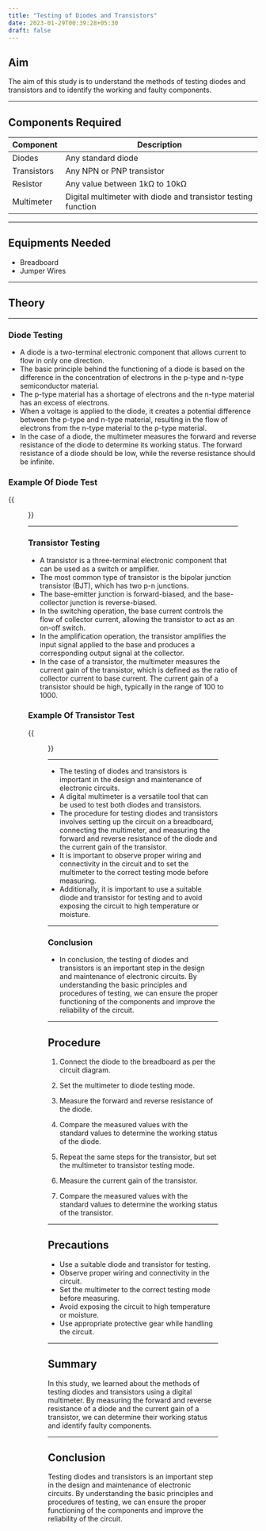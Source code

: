 ```yaml
---
title: "Testing of Diodes and Transistors"
date: 2023-01-29T00:39:28+05:30
draft: false
---
```

## Aim
The aim of this study is to understand the methods of testing diodes and transistors and to identify the working and faulty components.

---
## Components Required
| Component | Description |
|-----------|-------------|
| Diodes | Any standard diode |
| Transistors | Any NPN or PNP transistor |
| Resistor | Any value between 1kΩ to 10kΩ |
| Multimeter | Digital multimeter with diode and transistor testing function |

---
## Equipments Needed
 - Breadboard
 - Jumper Wires
 ---
## Theory
---
 ### Diode Testing
 - A diode is a two-terminal electronic component that allows current to flow in only one direction. 
 - The basic principle behind the functioning of a diode is based on the difference in the concentration of electrons in the p-type and n-type semiconductor material. 
 - The p-type material has a shortage of electrons and the n-type material has an excess of electrons. 
 - When a voltage is applied to the diode, it creates a potential difference between the p-type and n-type material, resulting in the flow of electrons from the n-type material to the p-type material.
 - In the case of a diode, the multimeter measures the forward and reverse resistance of the diode to determine its working status. The forward resistance of a diode should be low, while the reverse resistance should be infinite.

 ### Example Of Diode Test
  {{<figure src="/img/ref-dt.jpg" class="center" height="400px" width="1600px">}}

---
 ### Transistor Testing
 - A transistor is a three-terminal electronic component that can be used as a switch or amplifier. 
 - The most common type of transistor is the bipolar junction transistor (BJT), which has two p-n junctions. 
 - The base-emitter junction is forward-biased, and the base-collector junction is reverse-biased. 
 - In the switching operation, the base current controls the flow of collector current, allowing the transistor to act as an on-off switch. 
 - In the amplification operation, the transistor amplifies the input signal applied to the base and produces a corresponding output signal at the collector.
 - In the case of a transistor, the multimeter measures the current gain of the transistor, which is defined as the ratio of collector current to base current. The current gain of a transistor should be high, typically in the range of 100 to 1000.

 ### Example Of Transistor Test
  {{<figure src="/img/ref-tt.jpg" class="center" height="400px" width="1600px">}}

---

- The testing of diodes and transistors is important in the design and maintenance of electronic circuits. 
- A digital multimeter is a versatile tool that can be used to test both diodes and transistors.  
- The procedure for testing diodes and transistors involves setting up the circuit on a breadboard, connecting the multimeter, and measuring the forward and reverse resistance of the diode and the current gain of the transistor. 
- It is important to observe proper wiring and connectivity in the circuit and to set the multimeter to the correct testing mode before measuring.
- Additionally, it is important to use a suitable diode and transistor for testing and to avoid exposing the circuit to high temperature or moisture.
---
 ### Conclusion
 - In conclusion, the testing of diodes and transistors is an important step in the design and maintenance of electronic circuits. By understanding the basic principles and procedures of testing, we can ensure the proper functioning of the components and improve the reliability of the circuit.
---
## Procedure
1. Connect the diode to the breadboard as per the circuit diagram.

2. Set the multimeter to diode testing mode.

3. Measure the forward and reverse resistance of the diode.

4. Compare the measured values with the standard values to determine the working status of the diode.

5. Repeat the same steps for the transistor, but set the multimeter to transistor testing mode.

6. Measure the current gain of the transistor.

7. Compare the measured values with the standard values to determine the working status of the transistor.
---
## Precautions
- Use a suitable diode and transistor for testing.
- Observe proper wiring and connectivity in the circuit.
- Set the multimeter to the correct testing mode before measuring.
- Avoid exposing the circuit to high temperature or moisture.
- Use appropriate protective gear while handling the circuit.
---
## Summary
In this study, we learned about the methods of testing diodes and transistors using a digital multimeter. By measuring the forward and reverse resistance of a diode and the current gain of a transistor, we can determine their working status and identify faulty components.

---
## Conclusion
Testing diodes and transistors is an important step in the design and maintenance of electronic circuits. By understanding the basic principles and procedures of testing, we can ensure the proper functioning of the components and improve the reliability of the circuit.
